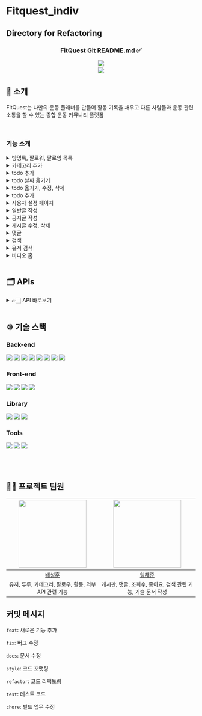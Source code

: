 # Fitquest_indiv

## Directory for Refactoring

<div align="center">

### FitQuest Git README.md ✅

[<img src="https://img.shields.io/badge/-readme.md-important?style=flat&logo=google-chrome&logoColor=white" />]() 
<br/> [<img src="https://img.shields.io/badge/프로젝트 기간-2024.11.19~2024.11.27-green?style=flat&logo=&logoColor=white" />]()

</div> 

## 📝 소개
FitQuest는 나만의 운동 플래너를 만들어 활동 기록을 채우고 다른 사람들과 운동 관련 소통을 할 수 있는 종합 운동 커뮤니티 플랫폼

<br />

### 기능 소개

<details>
<summary>방명록, 팔로워, 팔로잉 목록</summary>
<img src="frontend/src/assets/images/방명록, 팔로워, 팔로잉 목록.gif" alt="방명록, 팔로워, 팔로잉 목록" width="100%">
</details>

<details>
<summary>카테고리 추가</summary>
<img src="frontend/src/assets/images/카테고리 추가.gif" alt="카테고리 추가" width="100%">
</details>

<details>
<summary>todo 추가</summary>
<img src="frontend/src/assets/images/할일 추가.gif" alt="할일 추가" width="100%">
</details>

<details>
<summary>todo 날짜 옮기기</summary>
<img src="frontend/src/assets/images/할일 날짜옮기기.gif" alt="할일 날짜 옮기기" width="100%">
</details>

<details>
<summary>todo 옮기기, 수정, 삭제</summary>
<img src="frontend/src/assets/images/할일 옮기기,수정,삭제.gif" alt="할일 옮기기, 수정, 삭제" width="100%">
</details>

<details>
<summary>todo 추가</summary>
<img src="frontend/src/assets/images/할일 추가.gif" alt="할일 추가" width="100%">
</details>

<details>
<summary>사용자 설정 페이지</summary>
<img src="frontend/src/assets/images/유저 설정 테스트.gif" alt="사용자 설정 페이지" width="100%">
</details>

<details>
<summary>일반글 작성</summary>
<img src="frontend/src/assets/images/일반글 작성 테스트.gif" alt="일반글 작성" width="100%">
</details>

<details>
<summary>공지글 작성</summary>
<img src="frontend/src/assets/images/공지글 작성 테스트.gif" alt="공지글 작성" width="100%">
</details>

<details>
<summary>게시글 수정, 삭제</summary>
<img src="frontend/src/assets/images/게시글 수정,삭제 테스트.gif" alt="일반글 수정, 삭제" width="100%">
</details>

<details>
<summary>댓글</summary>
<img src="frontend/src/assets/images/댓글테스트.gif" alt="댓글" width="100%">
</details>

<details>
<summary>검색</summary>
<img src="frontend/src/assets/images/검색테스트.gif" alt="검색 테스트" width="100%">
</details>

<details>
<summary>유저 검색</summary>
<img src="frontend/src/assets/images/유저 검색 테스트.gif" alt="유저 검색" width="100%">
</details>

<details>
<summary>비디오 홈</summary>
<img src="frontend/src/assets/images/비디오 홈 테스트.gif" alt="비디오 홈" width="100%">
</details>


<br />

## 🗂️ APIs
<details>
<summary>👉🏻 API 바로보기</summary>
<br/>

<details>
<summary>사용자 활동 API</summary>
<br/>

| 기능 | URL | Method | 설명 | 응답코드 |
|------|-----|---------|------|---------|
| 연간 활동 데이터 조회 | `/api/activity/{year}/{userId}` | GET | 특정 연도의 사용자 활동 데이터(완료된 todo 비율)를 조회합니다 | 200: 조회 성공<br>404: 데이터를 찾을 수 없음<br>500: 서버 오류 |
| 일일 활동 데이터 갱신 | `/api/activity/daily/{date}/{userId}` | PUT | 특정 날짜의 사용자 활동 데이터를 갱신합니다 | 200: 갱신 성공<br>500: 서버 오류 |
</details>

<details>
<summary>검색 API</summary>
<br/>

| 기능 | URL | Method | 설명 | 응답코드 |
|------|-----|---------|------|---------|
| 네이버 블로그 검색 | `/api/article/search/blog` | GET | 네이버 블로그 검색 API를 통해 블로그 검색을 수행합니다 | 200: 블로그 검색 성공<br>400: 검색어 인코딩 실패 |
| 네이버 이미지 검색 | `/api/article/search/image` | GET | 네이버 이미지 검색 API를 통해 이미지 검색을 수행합니다 | 200: 이미지 검색 성공<br>400: 검색어 인코딩 실패 |
| 유튜브 동영상 검색 | `/api/article/search/video` | GET | 유튜브 동영상 검색 API를 통해 동영상 검색을 수행합니다 | 200: 동영상 검색 성공<br>400: 검색어 인코딩 실패 |
| 유튜브 플레이리스트 비디오 검색 | `/api/article/playlist/videos` | GET | 유튜브 플레이리스트 비디오 검색 API를 통해 플레이리스트 비디오 검색을 수행합니다 | 200: 플레이리스트 비디오 검색 성공<br>400: 검색어 인코딩 실패 |
</details>

<details>
<summary>게시판 API</summary>
<br/>

| 기능 | URL | Method | 설명 | 응답코드 |
|------|-----|---------|------|---------|
| 전체 게시글 조회 | `/api/board` | GET | 검색 조건에 따른 전체 게시글 목록을 조회합니다 | 200: 조회 성공<br>204: 데이터 없음<br>500: 서버 오류 |
| 특정 게시글 조회 | `/api/board/{id}` | GET | 게시글 ID로 특정 게시글을 조회합니다 | 200: 조회 성공<br>204: 게시글 없음<br>500: 서버 오류 |
| 게시글 작성 | `/api/board` | POST | 새로운 게시글을 작성합니다 | 201: 게시글 생성 성공<br>400: 잘못된 요청<br>500: 서버 오류 |
| 게시글 수정 | `/api/board/{id}` | PUT | 기존 게시글을 수정합니다 | 200: 수정 성공<br>404: 게시글 없음<br>500: 서버 오류 |
| 게시글 삭제 | `/api/board/{id}` | DELETE | 게시글을 삭제합니다 | 200: 삭제 성공<br>404: 게시글 없음<br>500: 서버 오류 |
| 게시글 검색 | `/api/board/search` | POST | 검색 조건에 맞는 게시글을 검색합니다 | 200: 검색 성공<br>204: 검색 결과 없음<br>500: 서버 오류 |
| 게시글 이미지 업로드 | `/api/board/{boardId}/post-image` | POST | 게시글에 이미지를 업로드합니다 | 200: 업로드 성공<br>500: 서버 오류 |
| 게시글 이미지 조회 | `/api/board/uploads/posts/{filename}` | GET | 업로드된 게시글 이미지를 조회합니다 | 200: 이미지 조회 성공<br>404: 이미지 없음 |
| 검색 기록 저장 | `/api/board/history` | POST | 사용자의 검색 기록을 저장합니다 | 200: 저장 성공<br>500: 서버 오류 |
| 검색 기록 조회 | `/api/board/history/{userId}/{content}` | GET | 특정 사용자의 검색 기록을 조회합니다 | 200: 조회 성공<br>500: 서버 오류 |
</details>

<details>
<summary>카테고리 API</summary>
<br/>

| 기능 | URL | Method | 설명 | 응답코드 |
|------|-----|---------|------|---------|
| 카테고리 목록 조회 | `/api/category/{userId}` | GET | 특정 사용자의 모든 카테고리를 조회합니다 | 200: 조회 성공<br>404: 카테고리 없음<br>500: 서버 오류 |
| 특정 카테고리 조회 | `/api/category/{userId}/{categoryId}` | GET | 특정 사용자의 특정 카테고리를 조회합니다 | 200: 조회 성공<br>404: 카테고리 없음<br>500: 서버 오류 |
| 카테고리 추가 | `/api/category/{userId}` | POST | 새로운 카테고리를 추가합니다 | 200: 추가 성공<br>500: 서버 오류 |
| 카테고리 수정 | `/api/category/{categoryId}` | PUT | 기존 카테고리를 수정합니다 | 200: 수정 성공<br>500: 서버 오류 |
| 카테고리 삭제 | `/api/category/{categoryId}` | DELETE | 특정 카테고리를 삭제합니다 | 200: 삭제 성공<br>500: 서버 오류 |
</details>

<details>
<summary>댓글 API</summary>
<br/>

| 기능 | URL | Method | 설명 | 응답코드 |
|------|-----|---------|------|---------|
| 게시글 댓글 목록 조회 | `/api/comment/board/{boardId}` | GET | 특정 게시글의 모든 댓글을 조회합니다 | 200: 조회 성공<br>204: 댓글 없음<br>500: 서버 오류 |
| 특정 댓글 조회 | `/api/comment/detail/{id}` | GET | 댓글 ID로 특정 댓글을 조회합니다 | 200: 조회 성공<br>204: 댓글 없음<br>500: 서버 오류 |
| 댓글 작성 | `/api/comment` | POST | 새로운 댓글이나 대댓글을 작성합니다 | 201: 작성 성공<br>400: 잘못된 요청<br>500: 서버 오류 |
| 댓글 삭제 | `/api/comment/{id}` | DELETE | 특정 댓글을 삭제 처리합니다 | 200: 삭제 성공<br>500: 서버 오류 |
</details>

<details>
<summary>팔로우 API</summary>
<br/>

| 기능 | URL | Method | 설명 | 응답코드 |
|------|-----|---------|------|---------|
| 팔로워 목록 조회 | `/api/follow/followers/{userId}` | GET | 사용자의 팔로워 목록을 조회합니다 | 200: 조회 성공<br>204: 팔로워 없음<br>500: 서버 오류 |
| 팔로잉 목록 조회 | `/api/follow/followings/{userId}` | GET | 사용자의 팔로잉 목록을 조회합니다 | 200: 조회 성공<br>204: 팔로잉 없음<br>500: 서버 오류 |
| 팔로잉 상태 조회 | `/api/follow/status/{followerId}/{followingId}` | GET | 사용자의 팔로잉 상태를 조회합니다 | 200: 조회 성공<br>500: 서버 오류 |
| 팔로우 | `/api/follow` | POST | 사용자를 팔로우합니다 | 200: 팔로우 성공<br>500: 서버 오류 |
| 언팔로우 | `/api/follow/{followerId}/{followingId}` | DELETE | 사용자를 언팔로우합니다 | 200: 언팔로우 성공<br>500: 서버 오류 |
</details>

<details>
<summary>방명록 API</summary>
<br/>

| 기능 | URL | Method | 설명 | 응답코드 |
|------|-----|---------|------|---------|
| 방명록 목록 조회 | `/api/guestbook/{targetId}` | GET | 사용자의 방명록 목록을 조회합니다 | 200: 조회 성공<br>204: 방명록 없음<br>500: 서버 오류 |
| 방명록 등록 | `/api/guestbook` | POST | 방명록을 등록합니다 | 200: 등록 성공<br>400: 등록 실패<br>500: 서버 오류 |
| 방명록 삭제 | `/api/guestbook/{guestbookId}` | DELETE | 방명록을 삭제합니다 | 200: 삭제 성공<br>400: 삭제 실패<br>500: 서버 오류 |
</details>

<details>
<summary>좋아요 API</summary>
<br/>

| 기능 | URL | Method | 설명 | 응답코드 |
|------|-----|---------|------|---------|
| 좋아요 토글 | `/api/hit/{boardId}/{userId}` | POST | 게시글의 좋아요를 추가하거나 제거합니다 | 200: 토글 성공<br>500: 서버 오류 |
| 좋아요 수 조회 | `/api/hit/count/{boardId}` | GET | 특정 게시글의 전체 좋아요 수를 조회합니다 | 200: 조회 성공<br>500: 서버 오류 |
| 좋아요 상태 확인 | `/api/hit/status/{boardId}/{userId}` | GET | 특정 사용자가 특정 게시글에 좋아요를 했는지 확인합니다 | 200: 조회 성공<br>500: 서버 오류 |
</details>

<details>
<summary>할 일 API</summary>
<br/>

| 기능 | URL | Method | 설명 | 응답코드 |
|------|-----|---------|------|---------|
| 일별 할 일 목록 조회 | `/api/todo/{date}/{userId}` | GET | 특정 날짜와 사용자의 모든 할 일 목록을 조회합니다 | 200: 조회 성공<br>404: 데이터 없음<br>500: 서버 오류 |
| 할 일 추가 | `/api/todo` | POST | 새로운 할 일을 추가합니다 | 200: 추가 성공<br>404: 추가 실패<br>500: 서버 오류 |
| 할 일 수정 | `/api/todo/{id}` | PUT | 기존 할 일의 정보를 수정합니다 | 200: 수정 성공<br>404: 할 일을 찾을 수 없음<br>500: 서버 오류 |
| 연간 통계 조회 | `/api/todo/statistics/{year}` | GET | 특정 연도의 할 일 통계를 조회합니다 | 200: 조회 성공<br>404: 데이터 없음<br>500: 서버 오류 |
| 특정 할 일 조회 | `/api/todo/{id}` | GET | ID로 특정 할 일을 조회합니다 | 200: 조회 성공<br>404: 할 일을 찾을 수 없음<br>500: 서버 오류 |
| 할 일 삭제 | `/api/todo/{id}` | DELETE | 특정 할 일을 삭제합니다 | 200: 삭제 성공<br>404: 할 일을 찾을 수 없음<br>500: 서버 오류 |
| 월별 할 일 목록 조회 | `/api/todo/{userId}/{year}/{month}` | GET | 특정 연도와 월의 할 일 목록을 조회합니다 | 200: 조회 성공<br>404: 데이터 없음<br>500: 서버 오류 |
| 카테고리별 할 일 목록 조회 | `/api/todo/list/{categoryId}/{userId}` | GET | 특정 카테고리의 모든 할 일 목록을 조회합니다 | 200: 조회 성공<br>404: 데이터 없음<br>500: 서버 오류 |
| 완료한 할 일 수 조회 | `/api/todo/count/{userId}` | GET | 특정 사용자의 완료한 할 일 수를 조회합니다 | 200: 조회 성공<br>404: 데이터 없음<br>500: 서버 오류 |
</details>

<details>
<summary>사용자 API</summary>
<br/>

| 기능 | URL | Method | 설명 | 응답코드 |
|------|-----|---------|------|---------|
| 랜덤 사용자 조회 | `/api/user/random` | GET | 랜덤한 사용자를 조회합니다 | 200: 조회 성공<br>404: 사용자를 찾을 수 없음<br>500: 서버 오류 |
| 회원가입 | `/api/user/regist` | POST | 새로운 사용자를 등록합니다 | 201: 가입 성공<br>400: 잘못된 요청<br>500: 서버 오류 |
| 로그인 | `/api/user/login` | POST | 사용자 인증 후 토큰을 발급합니다 | 200: 로그인 성공<br>401: 인증 실패<br>500: 서버 오류 |
| 토큰 갱신 | `/api/user/refresh` | POST | 만료된 액세스 토큰을 리프레시 토큰으로 갱신합니다 | 200: 토큰 갱신 성공<br>401: 유효하지 않은 리프레시 토큰<br>500: 서버 오류 |
| 로그아웃 | `/api/user/logout` | POST | 사용자의 리프레시 토큰을 무효화합니다 | 200: 로그아웃 성공<br>500: 서버 오류 |
| 닉네임 중복 확인 | `/api/user/check-name/{name}` | GET | 닉네임 사용 가능 여부를 확인합니다 | 200: 사용 가능한 닉네임<br>409: 중복된 닉네임<br>500: 서버 오류 |
| 이메일 중복 확인 | `/api/user/check-email/{email}` | GET | 이메일 사용 가능 여부를 확인합니다 | 200: 사용 가능한 이메일<br>409: 중복된 이메일<br>500: 서버 오류 |
| 사용자 정보 조회 | `/api/user/{userId}` | GET | 특정 사용자의 상세 정보를 조회합니다 | 200: 조회 성공<br>404: 사용자를 찾을 수 없음<br>500: 서버 오류 |
| 사용자 정보 수정 | `/api/user/{userId}` | PUT | 사용자의 프로필 정보를 수정합니다 | 200: 수정 성공<br>400: 잘못된 요청<br>500: 서버 오류 |
| 리프레시 토큰 확인 | `/api/user/check-refresh-token` | GET | 리프레시 토큰의 존재 여부를 확인합니다 | 200: 확인 성공 |
| 프로필 이미지 업로드 | `/api/user/{userId}/profile-image` | POST | 사용자의 프로필 이미지를 업로드합니다 | 200: 업로드 성공<br>500: 서버 오류 |
| 프로필 이미지 조회 | `/api/user/uploads/profiles/{filename}` | GET | 업로드된 프로필 이미지를 조회합니다 | 200: 조회 성공<br>404: 이미지를 찾을 수 없음 |
| 사용자 검색 | `/api/user/search` | POST | 사용자 이름으로 검색합니다 | 200: 조회 성공<br>204: 검색 결과가 없음 |
| 관리자 권한 확인 | `/api/user/admin/{userId}` | GET | 사용자의 관리자 권한 여부를 확인합니다 | 200: 확인 성공<br>401: 인증 실패<br>500: 서버 오류 |
</details>

<details>
<summary>챗봇 API</summary>
<br/>

| 기능 | URL | Method | 설명 | 응답코드 |
|------|-----|---------|------|---------|
| AI 응답 생성 | `/api/chatbot/ai/generate` | GET | OpenAI API를 사용하여 응답을 생성합니다 | 200: 응답 생성 성공<br>500: 서버 오류 |
| 운동 추천 생성 | `/api/chatbot/workout/recommend/{userId}` | GET | 사용자의 카테고리와 목표에 따라 운동 추천을 생성합니다 | 200: 운동 추천 생성 성공<br>404: 사용자 없음<br>500: 서버 오류 |
</details>
</details>


</details>


<br />

## ⚙ 기술 스택
### Back-end
<div>
<img src="https://img.shields.io/badge/Java-007396?style=for-the-badge&logo=Java&logoColor=white">
<img src="https://img.shields.io/badge/SpringBoot-6DB33D?style=for-the-badge&logo=SpringBoot&logoColor=white">
<img src="https://img.shields.io/badge/SpringSecurity-6DB33D?style=for-the-badge&logo=SpringSecurity&logoColor=white">
<img src="https://img.shields.io/badge/JWT-F7DF1E?style=for-the-badge&logo=JSONWebTokens&logoColor=white">
<img src="https://img.shields.io/badge/Mysql-4479A1?style=for-the-badge&logo=Mysql&logoColor=white">
<img src="https://img.shields.io/badge/MyBatis-59666C?style=for-the-badge&logo=MyBatis&logoColor=white">
<img src="https://img.shields.io/badge/SpringAI-6DB33D?style=for-the-badge&logo=SpringAI&logoColor=white">
<img src="https://img.shields.io/badge/Swagger-85EA2D?style=for-the-badge&logo=Swagger&logoColor=white">
</div>

### Front-end
<div>
<img src="https://img.shields.io/badge/Vue.js-4FC08D?style=for-the-badge&logo=Vue.js&logoColor=white">
<img src="https://img.shields.io/badge/Pinia-FFE135?style=for-the-badge&logo=Pinia&logoColor=white">
<img src="https://img.shields.io/badge/TailwindCSS-06B6D4?style=for-the-badge&logo=TailwindCSS&logoColor=white">
<img src="https://img.shields.io/badge/Axios-5A29E4?style=for-the-badge&logo=Axios&logoColor=white">
</div>

### Library
<div>
<img src="https://img.shields.io/badge/eshangul-0000FF?style=for-the-badge&logo=eshangul&logoColor=white">
<img src="https://img.shields.io/badge/lodash-568421?style=for-the-badge&logo=lodash&logoColor=white">
<img src="https://img.shields.io/badge/@heroicons/vue-4FC08D?style=for-the-badge&logo=@heroicons/vue&logoColor=white">
</div>

### Tools
<div>
<img src="https://img.shields.io/badge/Github-181717?style=for-the-badge&logo=Github&logoColor=white">
<img src="https://img.shields.io/badge/Notion-000000?style=for-the-badge&logo=Notion&logoColor=white">
<img src="https://img.shields.io/badge/Figma-F24E1E?style=for-the-badge&logo=Figma&logoColor=white">
</div>

<br />

<br />


<br />

## 💁‍♂️ 프로젝트 팀원
| <img src="https://github.com/baehoonbae.png" width="180" height="180"> | <img src="https://github.com/dlacowns21.png" width="180" height="180"> |
|:---:|:---:|
|[배성훈](https://github.com/baehoonbae)|[임채준](https://github.com/dlacowns21)
|유저, 투두, 카테고리, 팔로우, 활동, 외부 API 관련 기능|게시판, 댓글, 조회수, 좋아요, 검색 관련 기능, 기술 문서 작성|



## 커밋 메시지

`feat`: 새로운 기능 추가

`fix`: 버그 수정

`docs`: 문서 수정

`style`: 코드 포맷팅

`refactor`: 코드 리팩토링

`test`: 테스트 코드

`chore`: 빌드 업무 수정
